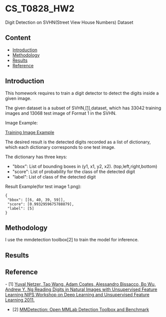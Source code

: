 # CS_T0828_HW2

Digit Detection on SVHN(Street View House Numbers) Dataset

## Content
- [Introduction](#introduction)
- [Methodology](#methodology)
- [Results](#results)
- [Reference](#reference)

## Introduction
This homework requires to train a digit detector to detect the digits inside a given image.

The given dataset is a subset of SVHN<a href="#ez"> [1] </a>dataset, which has 33042 training images and 13068 test image of Format 1 in the SVHN.

Image Example:

[Training Image Example](**img_link**)

The desired result is the detected digits recorded as a list of dictionary, which each dictionary corresponds to one test image.

The dictionary has three keys:
- "bbox": List of bounding boxes in (y1, x1, y2, x2). (top,left,right,bottom)
- "score": List of probability for the class of the detected digit
- "label": List of class of the detected digit

Result Example(for test image 1.png):
```
{
 "bbox": [[6, 40, 39, 59]],
 "score": [0.9932959675788879],
 "label": [5]
}
```

## Methodology
I use the mmdetection toolbox[2] to train the model for inference.


## Results

## Reference
<a name="ez"> - [1] [Yuval Netzer, Tao Wang, Adam Coates, Alessandro Bissacco, Bo Wu, Andrew Y. Ng Reading Digits in Natural Images with Unsupervised Feature Learning NIPS Workshop on Deep Learning and Unsupervised Feature Learning 2011.](http://ufldl.stanford.edu/housenumbers/) </a>
- [2] [MMDetection: Open MMLab Detection Toolbox and Benchmark](https://github.com/open-mmlab/mmdetection.git)
